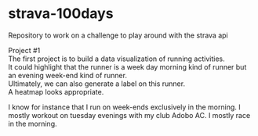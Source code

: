 # strava-100days
Repository to work on a challenge to play around with the strava api

Project #1  
The first project is to build a data visualization of running activities.  
It could highlight that the runner is a week day morning kind of runner but an evening week-end kind of runner.  
Ultimately, we can also generate a label on this runner.  
A heatmap looks appropriate.  

I know for instance that I run on week-ends exclusively in the morning. I mostly workout on tuesday evenings with my club Adobo AC. I mostly race in the morning.
